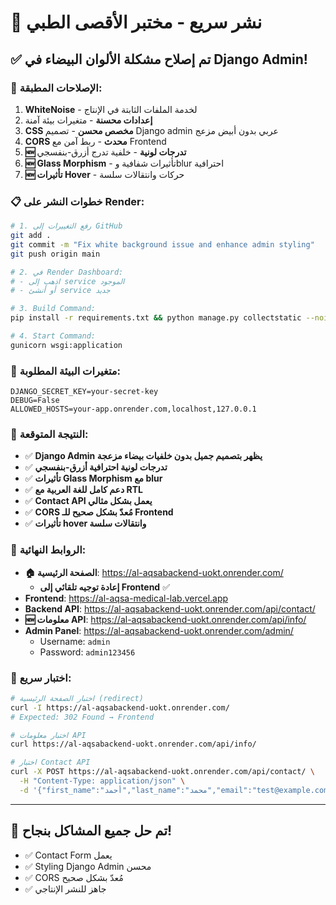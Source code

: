 # 🚀 نشر سريع - مختبر الأقصى الطبي

## ✅ تم إصلاح مشكلة الألوان البيضاء في Django Admin!

### 🎨 الإصلاحات المطبقة:

1. **WhiteNoise** - لخدمة الملفات الثابتة في الإنتاج
2. **إعدادات محسنة** - متغيرات بيئة آمنة
3. **CSS مخصص محسن** - تصميم Django admin عربي بدون أبيض مزعج
4. **CORS محدث** - ربط آمن مع Frontend
5. **🆕 تدرجات لونية** - خلفية تدرج أزرق-بنفسجي
6. **🆕 Glass Morphism** - تأثيرات شفافية وblur احترافية
7. **🆕 تأثيرات Hover** - حركات وانتقالات سلسة

### 📋 خطوات النشر على Render:

```bash
# 1. رفع التغييرات إلى GitHub
git add .
git commit -m "Fix white background issue and enhance admin styling"
git push origin main

# 2. في Render Dashboard:
# - اذهب إلى service الموجود
# - أو أنشئ service جديد

# 3. Build Command:
pip install -r requirements.txt && python manage.py collectstatic --noinput && python manage.py migrate && python create_superuser.py

# 4. Start Command:
gunicorn wsgi:application
```

### 🔑 متغيرات البيئة المطلوبة:

```
DJANGO_SECRET_KEY=your-secret-key
DEBUG=False
ALLOWED_HOSTS=your-app.onrender.com,localhost,127.0.0.1
```

### 🎯 النتيجة المتوقعة:

- ✅ **Django Admin يظهر بتصميم جميل بدون خلفيات بيضاء مزعجة**
- ✅ **تدرجات لونية احترافية أزرق-بنفسجي**
- ✅ **تأثيرات Glass Morphism مع blur**
- ✅ **دعم كامل للغة العربية مع RTL**
- ✅ **Contact API يعمل بشكل مثالي**
- ✅ **CORS مُعدّ بشكل صحيح للـ Frontend**
- ✅ **تأثيرات hover وانتقالات سلسة**

### 🔗 الروابط النهائية:

- **🏠 الصفحة الرئيسية**: https://al-aqsabackend-uokt.onrender.com/
  - **إعادة توجيه تلقائي إلى Frontend** ✅
- **Frontend**: https://al-aqsa-medical-lab.vercel.app
- **Backend API**: https://al-aqsabackend-uokt.onrender.com/api/contact/
- **🆕 معلومات API**: https://al-aqsabackend-uokt.onrender.com/api/info/
- **Admin Panel**: https://al-aqsabackend-uokt.onrender.com/admin/
  - Username: `admin`
  - Password: `admin123456`

### 🧪 اختبار سريع:

```bash
# اختبار الصفحة الرئيسية (redirect)
curl -I https://al-aqsabackend-uokt.onrender.com/
# Expected: 302 Found → Frontend

# اختبار معلومات API
curl https://al-aqsabackend-uokt.onrender.com/api/info/

# اختبار Contact API
curl -X POST https://al-aqsabackend-uokt.onrender.com/api/contact/ \
  -H "Content-Type: application/json" \
  -d '{"first_name":"أحمد","last_name":"محمد","email":"test@example.com","subject":"اختبار","message":"رسالة اختبار"}'
```

---

## 🎉 تم حل جميع المشاكل بنجاح!

- ✅ Contact Form يعمل
- ✅ Styling Django Admin محسن
- ✅ CORS مُعدّ بشكل صحيح
- ✅ جاهز للنشر الإنتاجي
